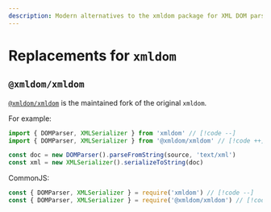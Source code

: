```yaml
---
description: Modern alternatives to the xmldom package for XML DOM parsing and serialization
---
```


# Replacements for `xmldom`

## `@xmldom/xmldom`

[`@xmldom/xmldom`](https://github.com/xmldom/xmldom) is the maintained fork of the original `xmldom`.

For example:

```ts
import { DOMParser, XMLSerializer } from 'xmldom' // [!code --]
import { DOMParser, XMLSerializer } from '@xmldom/xmldom' // [!code ++]

const doc = new DOMParser().parseFromString(source, 'text/xml')
const xml = new XMLSerializer().serializeToString(doc)
```

CommonJS:

```ts
const { DOMParser, XMLSerializer } = require('xmldom') // [!code --]
const { DOMParser, XMLSerializer } = require('@xmldom/xmldom') // [!code ++]
```
